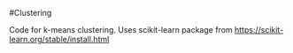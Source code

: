 #Clustering

Code for k-means clustering. Uses scikit-learn package from https://scikit-learn.org/stable/install.html